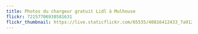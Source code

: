 ```yaml
---
title: Photos du chargeur gratuit Lidl à Mulhouse
flickr: 72157706938581631
flickr_thumbnail: https://live.staticflickr.com/65535/40816412433_7a912057d1.jpg
---
```

